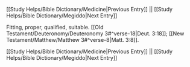 [[Study Helps/Bible Dictionary/Medicine|Previous Entry]]  ||  [[Study Helps/Bible Dictionary/Megiddo|Next Entry]]

 Fitting, proper, qualified, suitable. [[Old Testament/Deuteronomy/Deuteronomy 3#^verse-18|Deut. 3:18]]; [[New Testament/Matthew/Matthew 3#^verse-8|Matt. 3:8]].

[[Study Helps/Bible Dictionary/Medicine|Previous Entry]]  ||  [[Study Helps/Bible Dictionary/Megiddo|Next Entry]]